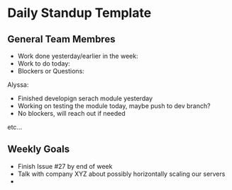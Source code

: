 # Daily Standup Template

## General Team Membres
- Work done yesterday/earlier in the week:
- Work to do today:
- Blockers or Questions: 

Alyssa:
- Finished developign serach module yesterday
- Working on testing the module today, maybe push to dev branch?
- No blockers, will reach out if needed

etc...

## Weekly Goals
- Finish Issue #27 by end of week
- Talk with company XYZ about possibly horizontally scaling our servers
-
